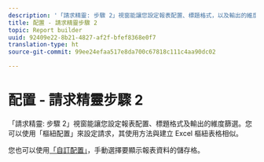 ```yaml
---
description: '「請求精靈: 步驟 2」視窗能讓您設定報表配置、標題格式，以及輸出的維度篩選條件。您可以使用「樞紐配置」來設定請求，其使用方法與建立 Excel 樞紐表格相似。'
title: 配置 - 請求精靈步驟 2
topic: Report builder
uuid: 92409e22-8b21-4827-af2f-bfef8368e0f7
translation-type: ht
source-git-commit: 99ee24efaa517e8da700c67818c111c4aa90dc02

---
```



# 配置 - 請求精靈步驟 2

「請求精靈: 步驟 2」視窗能讓您設定報表配置、標題格式及輸出的維度篩選。您可以使用「樞紐配置」來設定請求，其使用方法與建立 Excel 樞紐表格相似。

您也可以使用[「自訂配置」](/help/analyze/report-builder/layout/configure-the-custom-layout.md)，手動選擇要顯示報表資料的儲存格。
